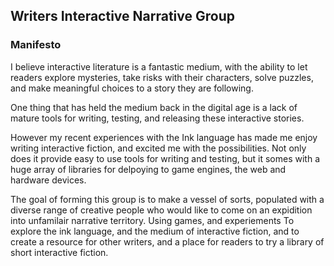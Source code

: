 ## Writers Interactive Narrative Group ##

### Manifesto 

I believe interactive literature is a fantastic medium, with the ability to let readers explore mysteries, take risks with their characters, solve puzzles, and make meaningful choices to a story they are following. 

One thing that has held the medium back in the digital age is a lack of mature tools for writing, testing, and releasing these interactive stories. 

However my recent experiences with the Ink language has made me enjoy writing interactive fiction, and excited me with the possibilities. Not only does it provide easy to use tools for writing and testing, but it somes with a huge array of libraries for delpoying to game engines, the web and hardware devices.

The goal of forming this group is to make a vessel of sorts, populated with a diverse range of creative people who would like to come on an expidition into unfamilair narrative territory. Using games, and experiements To explore the ink language, and the medium of interactive fiction, and to create a resource for other writers, and a place for readers to try a library of short interactive fiction.
